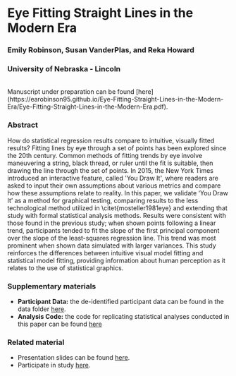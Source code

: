 # Eye Fitting Straight Lines in the Modern Era
### Emily Robinson, Susan VanderPlas, and Reka Howard
### University of Nebraska - Lincoln

<br> 
Manuscript under preparation can be found [here](https://earobinson95.github.io/Eye-Fitting-Straight-Lines-in-the-Modern-Era/Eye-Fitting-Straight-Lines-in-the-Modern-Era.pdf).

### Abstract

How do statistical regression results compare to intuitive, visually fitted results? Fitting lines by eye through a set of points has been explored since the 20th century. Common methods of fitting trends by eye involve maneuvering a string, black thread, or ruler until the fit is suitable, then drawing the line through the set of points. In 2015, the New York Times introduced an interactive feature, called 'You Draw It', where readers are asked to input their own assumptions about various metrics and compare how these assumptions relate to reality. In this paper, we validate ‘You Draw It’ as a method for graphical testing, comparing results to the less technological method utilized in \citet{mosteller1981eye} and extending that study with formal statistical analysis methods. Results were consistent with those found in the previous study; when shown points following a linear trend, participants tended to fit the slope of the first principal component over the slope of the least-squares regression line. This trend was most prominent when shown data simulated with larger variances. This study reinforces the differences between intuitive visual model fitting and statistical model fitting, providing information about human perception as it relates to the use of statistical graphics.

### Supplementary materials

+ **Participant Data:** the de-identified participant data can be found in the data folder [here]().
+ **Analysis Code:** the code for replicating statistical analyses conducted in this paper can be found [here]()

### Related material

+ Presentation slides can be found [here](https://earobinson95.github.io/presentations/Conferences/2021-MidwestWISC/index.html#1).
 + Participate in study [here](https://emily-robinson.shinyapps.io/you-draw-it-pilot-app/).
